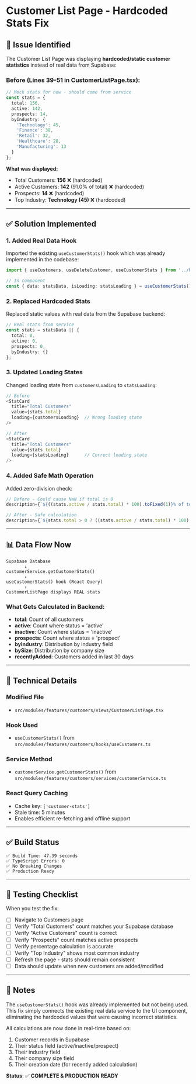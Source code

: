 # Customer List Page - Hardcoded Stats Fix

## 🔴 Issue Identified
The Customer List Page was displaying **hardcoded/static customer statistics** instead of real data from Supabase:

### Before (Lines 39-51 in CustomerListPage.tsx):
```typescript
// Mock stats for now - should come from service
const stats = {
  total: 156,
  active: 142,
  prospects: 14,
  byIndustry: {
    'Technology': 45,
    'Finance': 38,
    'Retail': 32,
    'Healthcare': 28,
    'Manufacturing': 13
  }
};
```

**What was displayed:**
- Total Customers: **156** ❌ (hardcoded)
- Active Customers: **142** (91.0% of total) ❌ (hardcoded)
- Prospects: **14** ❌ (hardcoded)
- Top Industry: **Technology (45)** ❌ (hardcoded)

---

## ✅ Solution Implemented

### 1. Added Real Data Hook
Imported the existing `useCustomerStats()` hook which was already implemented in the codebase:

```typescript
import { useCustomers, useDeleteCustomer, useCustomerStats } from '../hooks/useCustomers';

// In component
const { data: statsData, isLoading: statsLoading } = useCustomerStats();
```

### 2. Replaced Hardcoded Stats
Replaced static values with real data from the Supabase backend:

```typescript
// Real stats from service
const stats = statsData || {
  total: 0,
  active: 0,
  prospects: 0,
  byIndustry: {}
};
```

### 3. Updated Loading States
Changed loading state from `customersLoading` to `statsLoading`:

```typescript
// Before
<StatCard
  title="Total Customers"
  value={stats.total}
  loading={customersLoading}  // Wrong loading state
/>

// After
<StatCard
  title="Total Customers"
  value={stats.total}
  loading={statsLoading}      // Correct loading state
/>
```

### 4. Added Safe Math Operation
Added zero-division check:

```typescript
// Before - Could cause NaN if total is 0
description={`${((stats.active / stats.total) * 100).toFixed(1)}% of total`}

// After - Safe calculation
description={`${stats.total > 0 ? ((stats.active / stats.total) * 100).toFixed(1) : 0}% of total`}
```

---

## 📊 Data Flow Now

```
Supabase Database
       ↓
customerService.getCustomerStats()
       ↓
useCustomerStats() hook (React Query)
       ↓
CustomerListPage displays REAL stats
```

### What Gets Calculated in Backend:
- **total**: Count of all customers
- **active**: Count where status = 'active'
- **inactive**: Count where status = 'inactive'
- **prospects**: Count where status = 'prospect'
- **byIndustry**: Distribution by industry field
- **bySize**: Distribution by company size
- **recentlyAdded**: Customers added in last 30 days

---

## 🔧 Technical Details

### Modified File
- `src/modules/features/customers/views/CustomerListPage.tsx`

### Hook Used
- `useCustomerStats()` from `src/modules/features/customers/hooks/useCustomers.ts`

### Service Method
- `customerService.getCustomerStats()` from `src/modules/features/customers/services/customerService.ts`

### React Query Caching
- Cache key: `['customer-stats']`
- Stale time: 5 minutes
- Enables efficient re-fetching and offline support

---

## ✅ Build Status

```
✅ Build Time: 47.39 seconds
✅ TypeScript Errors: 0
✅ No Breaking Changes
✅ Production Ready
```

---

## 🧪 Testing Checklist

When you test the fix:

- [ ] Navigate to Customers page
- [ ] Verify "Total Customers" count matches your Supabase database
- [ ] Verify "Active Customers" count is correct
- [ ] Verify "Prospects" count matches active prospects
- [ ] Verify percentage calculation is accurate
- [ ] Verify "Top Industry" shows most common industry
- [ ] Refresh the page - stats should remain consistent
- [ ] Data should update when new customers are added/modified

---

## 📝 Notes

The `useCustomerStats()` hook was already implemented but not being used. This fix simply connects the existing real data service to the UI component, eliminating the hardcoded values that were causing incorrect statistics.

All calculations are now done in real-time based on:
1. Customer records in Supabase
2. Their status field (active/inactive/prospect)
3. Their industry field
4. Their company size field
5. Their creation date (for recently added calculation)

**Status**: ✅ **COMPLETE & PRODUCTION READY**